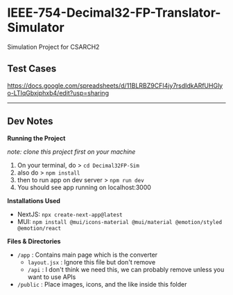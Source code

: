 # IEEE-754-Decimal32-FP-Translator-Simulator
Simulation Project for CSARCH2

## Test Cases
https://docs.google.com/spreadsheets/d/11BLRBZ9CFI4jy7rsdIdkARfUHGlyo-LTIqGbxjphxb4/edit?usp=sharing

---
## Dev Notes

**Running the Project**

*note: clone this project first on your machine*
1. On your terminal, do > `cd Decimal32FP-Sim`
2. also do > `npm install`
3. then to run app on dev server > `npm run dev`  
4. You should see app running on localhost:3000

**Installations Used**

- NextJS: `npx create-next-app@latest`
- MUI: `npm install @mui/icons-material @mui/material @emotion/styled @emotion/react`

**Files & Directories**
- `/app` : Contains main page which is the converter
    - `layout.jsx` : Ignore this file but don't remove
    - `/api` : I don't think we need this, we can probably remove unless you want to use APIs
- `/public` : Place images, icons, and the like inside this folder
